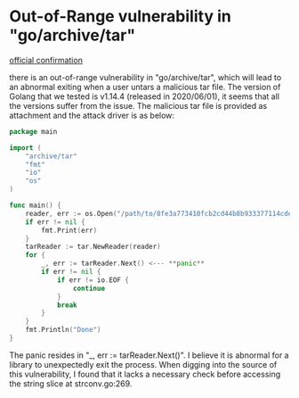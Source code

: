 # Out-of-Range vulnerability in "go/archive/tar"

[official confirmation](https://github.com/golang/go/issues/40196#issuecomment-659544707)

there is an out-of-range vulnerability in "go/archive/tar", which will lead to an abnormal exiting when a user untars a malicious tar file. The version of Golang that we tested is v1.14.4 (released in 2020/06/01), it seems that all the versions suffer from the issue. The malicious tar file is provided as attachment and the attack driver is as below:

```go
package main

import (
    "archive/tar"
    "fmt"
    "io"
    "os"
)

func main() {
    reader, err := os.Open("/path/to/8fe3a773410fcb2cd44b8b933377114cde825f5e")
    if err != nil {
        fmt.Print(err)
    }
    tarReader := tar.NewReader(reader)
    for {
        _, err := tarReader.Next() <--- **panic**
        if err != nil {
            if err != io.EOF {
                continue
            }
            break
        }
    }
    fmt.Println("Done")
}
```

The panic resides in "_, err := tarReader.Next()". I believe it is abnormal for a library to unexpectedly exit the process. When digging into the source of this vulnerability, I found that it lacks a necessary check before accessing the string slice at strconv.go:269.